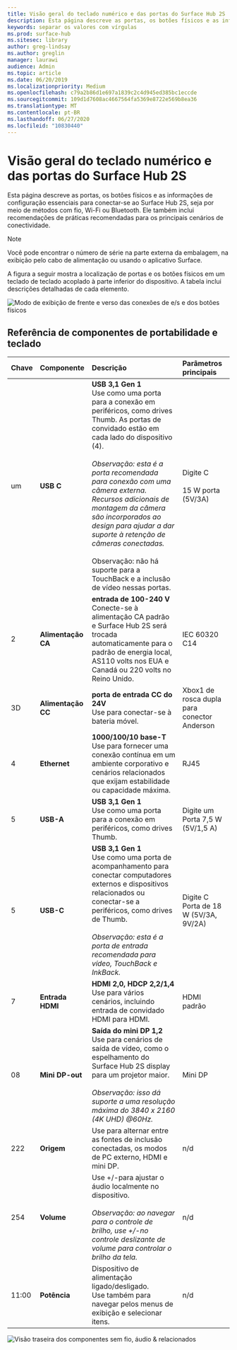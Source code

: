 ```yaml
---
title: Visão geral do teclado numérico e das portas do Surface Hub 2S
description: Esta página descreve as portas, os botões físicos e as informações de configuração essenciais para a conexão com o Surface Hub 2S.
keywords: separar os valores com vírgulas
ms.prod: surface-hub
ms.sitesec: library
author: greg-lindsay
ms.author: greglin
manager: laurawi
audience: Admin
ms.topic: article
ms.date: 06/20/2019
ms.localizationpriority: Medium
ms.openlocfilehash: c79a2b86d1e697a1839c2c4d945ed385bc1eccde
ms.sourcegitcommit: 109d1d7608ac4667564fa5369e8722e569b8ea36
ms.translationtype: MT
ms.contentlocale: pt-BR
ms.lasthandoff: 06/27/2020
ms.locfileid: "10830440"
---
```

# Visão geral do teclado numérico e das portas do Surface Hub 2S

Esta página descreve as portas, os botões físicos e as informações de configuração essenciais para conectar-se ao Surface Hub 2S, seja por meio de métodos com fio, Wi-Fi ou Bluetooth. Ele também inclui recomendações de práticas recomendadas para os principais cenários de conectividade.

> [!NOTE]
> Você pode encontrar o número de série na parte externa da embalagem, na exibição pelo cabo de alimentação ou usando o aplicativo Surface. 

A figura a seguir mostra a localização de portas e os botões físicos em um teclado de teclado acoplado à parte inferior do dispositivo. A tabela inclui descrições detalhadas de cada elemento.

 ![Modo de exibição de frente e verso das conexões de e/s e dos botões físicos](images/hub2s-schematic.png)

##  <a name="port-and-keypad-component-reference"></a>Referência de componentes de portabilidade e teclado

|**Chave**|**Componente**|**Descrição**|**Parâmetros principais**|
|:--- |:--------- |:----------- |:-------------- |
| um | **USB C** | **USB 3,1 Gen 1** <br> Use como uma porta para a conexão em periféricos, como drives Thumb. As portas de convidado estão em cada lado do dispositivo (4).<br> <br> *Observação: esta é a porta recomendada para conexão com uma câmera externa. Recursos adicionais de montagem da câmera são incorporados ao design para ajudar a dar suporte à retenção de câmeras conectadas.*<br> <br> Observação: não há suporte para a TouchBack e a inclusão de vídeo nessas portas. | Digite C <br> <br> 15 W porta (5V/3A)       |
| 2 | **Alimentação CA** | **entrada de 100-240 V** <br> Conecte-se à alimentação CA padrão e Surface Hub 2S será trocada automaticamente para o padrão de energia local, AS110 volts nos EUA e Canadá ou 220 volts no Reino Unido. | IEC 60320 C14 |
| 3D | **Alimentação CC** | **porta de entrada CC do 24V** <br> Use para conectar-se à bateria móvel. | Xbox1 de rosca dupla para conector Anderson |
| 4 | **Ethernet** | **1000/100/10 base-T** <br> Use para fornecer uma conexão contínua em um ambiente corporativo e cenários relacionados que exijam estabilidade ou capacidade máxima. | RJ45 |
| 5 | **USB-A** | **USB 3,1 Gen 1** <br> Use como uma porta para a conexão em periféricos, como drives Thumb. | Digite um<br>Porta 7,5 W (5V/1,5 A) |
| 5 | **USB-C** | **USB 3,1 Gen 1** <br> Use como uma porta de acompanhamento para conectar computadores externos e dispositivos relacionados ou conectar-se a periféricos, como drives de Thumb.<br> <br> *Observação: esta é a porta de entrada recomendada para vídeo, TouchBack e InkBack.* | Digite C <br> Porta de 18 W (5V/3A, 9V/2A) |
| 7 | **Entrada HDMI** | **HDMI 2,0, HDCP 2,2/1,4** <br> Use para vários cenários, incluindo entrada de convidado HDMI para HDMI. | HDMI padrão |
| 08 | **Mini DP-out** | **Saída do mini DP 1,2** <br> Use para cenários de saída de vídeo, como o espelhamento do Surface Hub 2S display para um projetor maior.<br> <br> *Observação: isso dá suporte a uma resolução máxima do 3840 x 2160 (4K UHD) @60Hz.* | Mini DP |
| 222 | **Origem**  | Use para alternar entre as fontes de inclusão conectadas, os modos de PC externo, HDMI e mini DP. | n/d |
| 254 | **Volume** | Use +/-para ajustar o áudio localmente no dispositivo. <br> <br> *Observação: ao navegar para o controle de brilho, use +/-no controle deslizante de volume para controlar o brilho da tela.* | n/d |
| 11:00 | **Potência** | Dispositivo de alimentação ligado/desligado. <br> Use também para navegar pelos menus de exibição e selecionar itens. | n/d |

 ![Visão traseira dos componentes sem fio, áudio & relacionados](images/hub2s-rear.png)

